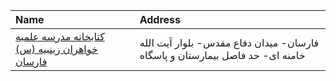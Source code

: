 | Name                                                      | Address                                                                      |
|:----------------------------------------------------------|:-----------------------------------------------------------------------------|
| [کتابخانه مدرسه علمیه خواهران زینبیه (س) فارسان](http://) | فارسان- میدان دفاع مقدس- بلوار آیت الله خامنه ای- حد فاصل بیمارستان و پاسگاه |